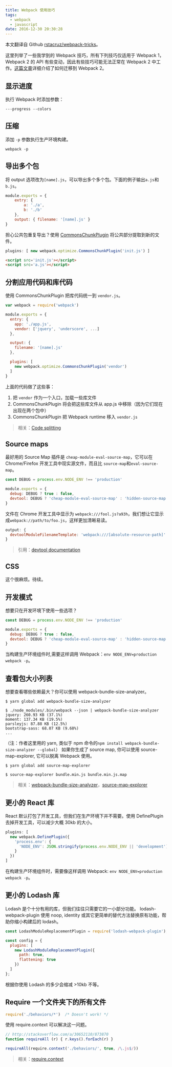 ```yaml
---
title: Webpack 使用技巧
tags:
  - webpack
  - javascript
date: 2016-12-30 20:30:28
---
```



本文翻译自 Github [rstacruz/webpack-tricks](https://github.com/rstacruz/webpack-tricks)。

这里列举了一些我学到的 Webpack 技巧，所有下列技巧仅适用于 Webpack 1， Webpack 2 的 API 有些变动，因此有些技巧可能无法正常在 Webpack 2 中工作。[这篇文章](http://javascriptplayground.com/blog/2016/10/moving-to-webpack-2/)详细介绍了如何迁移到 Webpack 2。

<!-- more -->
## 显示进度
执行 Webpack 时添加参数：
```
---progress --colors
```

## 压缩
添加 `-p` 参数执行生产环境构建。
```
webpack -p
```

## 导出多个包
将 output 选项改为`[name].js`，可以导出多个多个包。下面的例子输出`a.js`和`b.js`。
```javascript
module.exports = {
    extry: {
        a: './a',
        b: './b'
    },
    output: { filename: '[name].js' }
}
```
担心公共包重复导出？使用 [CommonsChunkPlugin](https://webpack.github.io/docs/list-of-plugins.html#commonschunkplugin) 将公共部分提取到新的文件。
```javascript
plugins: [ new webpack.optimize.CommonsChunkPlugin('init.js') ]
```
```html
<script src='init.js'></script>
<script src='a.js'></script>
```

## 分割应用代码和库代码
使用 CommonsChunkPlugin 把库代码统一到 `vendor.js`。
```javascript
var webpack = require('webpack')

module.exports = {
  entry: {
    app: './app.js',
    vendor: ['jquery', 'underscore', ...]
  },

  output: {
    filename: '[name].js'
  },

  plugins: [
    new webpack.optimize.CommonsChunkPlugin('vendor')
  ]
}
```
上面的代码做了这些事：
1. 把 `vendor` 作为一个入口，加载一些库文件
2. CommonsChunkPlugin 将会把这些库文件从 app.js 中移除（因为它们现在出现在两个包中）
3. CommonsChunkPlugin 把 Webpack runtime 移入 `vendor.js`
> 相关：[Code splitting](https://webpack.github.io/docs/code-splitting.html#split-app-and-vendor-code)

## Source maps
最好用的 Source Map 插件是 `cheap-module-eval-source-map`，它可以在 Chrome/Firefox 开发工具中现实源文件，而且比 `source-map`和`eval-source-map`。
```javascript
const DEBUG = process.env.NODE_ENV !== 'production'

module.exports = {
  debug: DEBUG ? true : false,
  devtool: DEBUG ? 'cheap-module-eval-source-map' : 'hidden-source-map'
}
```
文件在 Chrome 开发工具中显示为 `webpack:///fool.js?a93h`，我们想让它显示成`webpack://path/to/foo.js`，这样更加清晰易读。
```javascript
output: {
  devtoolModuleFilenameTemplate: 'webpack:///[absolute-resource-path]'
}
```
> 引用：[devtool documentation](https://webpack.github.io/docs/configuration.html#devtool)

## CSS
这个很麻烦。待续。

## 开发模式
想要只在开发环境下使用一些选项？
```javascript
const DEBUG = process.env.NODE_ENV !== 'production'

module.exports = {
  debug: DEBUG ? true : false,
  devtool: DEBUG ? 'cheap-module-eval-source-map' : 'hidden-source-map'
}
```
当构建生产环境组件时,需要这样调用 Webpack：`env NODE_ENV=production webpack -p`。

## 查看包大小列表
想要查看哪些依赖最大？你可以使用 webpack-bundle-size-analyzer。
```
$ yarn global add webpack-bundle-size-analyzer

$ ./node_modules/.bin/webpack --json | webpack-bundle-size-analyzer
jquery: 260.93 KB (37.1%)
moment: 137.34 KB (19.5%)
parsleyjs: 87.88 KB (12.5%)
bootstrap-sass: 68.07 KB (9.68%)
...
```
（注：作者这里用的 yarn, 类似于 npm 命令的`npm install webpack-bundle-size-analyzer --global`）
如果你生成了 source map, 你可以使用 source-map-explorer, 它可以脱离 Webpack 使用。
```
$ yarn global add source-map-explorer

$ source-map-explorer bundle.min.js bundle.min.js.map
```
> 相关：[webpack-bundle-size-analyzer](https://github.com/robertknight/webpack-bundle-size-analyzer)，[source-map-explorer](https://www.npmjs.com/package/source-map-explorer)

## 更小的 React 库
React 默认打包了开发工具，但我们在生产环境下并不需要。使用 DefinePlugin 去掉开发工具，可以减少大概 30kb 的大小。
```javascript
plugins: [
  new webpack.DefinePlugin({
    'process.env': {
      'NODE_ENV': JSON.stringify(process.env.NODE_ENV || 'development')
    }
  })
]
```
在构建生产环境组件时，需要像这样调用 Webpack: `env NODE_ENV=production webpack -p`。

## 更小的 Lodash 库
Lodash 是个十分有用的库，但我们往往只需要它的一小部分功能。 lodash-webpack-plugin 使用 noop, identity 或其它更简单的替代方法替换原有功能，帮助你缩小构建后的 lodash。
```javascript
const LodashModuleReplacementPlugin = require('lodash-webpack-plugin');

const config = {
  plugins: [
    new LodashModuleReplacementPlugin({
      path: true,
      flattening: true
    })
  ]
};
```
根据你使用 Lodash 的多少会缩减 >10kb 不等。

## Require 一个文件夹下的所有文件
```javascript
require('./behaviors/*')  /* Doesn't work! */
```
使用 require.context 可以解决这一问题。
```javascript
// http://stackoverflow.com/a/30652110/873870
function requireAll (r) { r.keys().forEach(r) }

requireAll(require.context('./behaviors/', true, /\.js$/))
```
> 相关：[require.context](http://webpack.github.io/docs/context.html#require-context)
